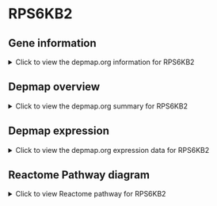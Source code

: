 <h1>RPS6KB2</h1>

<h2>Gene information</h2>
<details>
  <summary>Click to view the depmap.org information for RPS6KB2</summary>
  <iframe src="https://depmap.org/portal/gene/RPS6KB2?tab=about" style="border:none;width:100%;height:800px"></iframe>
</details>

<h2>Depmap overview</h2>
<details>
  <summary>Click to view the depmap.org summary for RPS6KB2</summary>
  <iframe src="https://depmap.org/portal/gene/RPS6KB2?tab=overview" style="border:none;width:100%;height:800px"></iframe>
</details>

<h2>Depmap expression</h2>
<details>
  <summary>Click to view the depmap.org expression data for RPS6KB2</summary>
  <iframe src="https://depmap.org/portal/gene/RPS6KB2?tab=characterization" style="border:none;width:100%;height:800px"></iframe>
</details>



<h2>Reactome Pathway diagram</h2>
<details>
  <summary>Click to view Reactome pathway for RPS6KB2</summary>
  <p>Constitutive Signaling by AKT1 E17K in Cancer</p>
  <iframe src="https://reactome.org/PathwayBrowser/#/R-HSA-5674400" style="border:none;width:100%;height:800px"></iframe>
</details>



